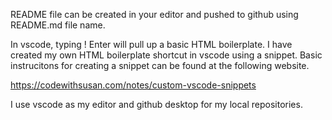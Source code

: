README file can be created in your editor and pushed to github using README.md file name.

In vscode, typing ! Enter will pull up a basic HTML boilerplate. I have created my own HTML boilerplate shortcut in vscode using a snippet. Basic instrucitons for creating a snippet can be found at the following website.

https://codewithsusan.com/notes/custom-vscode-snippets

 

I use vscode as my editor and github desktop for my local repositories. 

